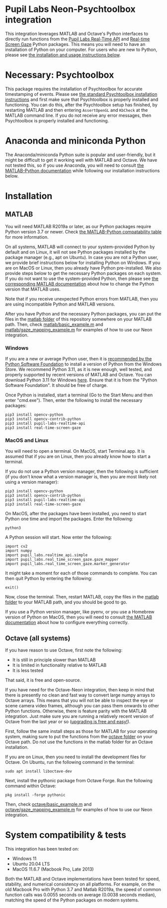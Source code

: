 # Pupil Labs Neon-Psychtoolbox integration

This integration leverages MATLAB and Octave's Python interfaces to directly run functions from the
[Pupil Labs Real-Time API](https://github.com/pupil-labs/realtime-python-api) and [Real-time Screen Gaze](https://github.com/pupil-labs/real-time-screen-gaze) Python packages.
This means you will need to have an installation of Python on your computer.
For users who are new to Python, please see [the installation and usage instructions below](#installation).

# Necessary: Psychtoolbox

This package requires the installation of Psychtoolbox for accurate timestamping of events. Please see [the standard Psychtoolbox installation instructions](
http://psychtoolbox.org/download.html) and first make sure that Psychtoolbox is properly installed and functioning. You can do this, after the Psychtoolbox setup has finished, by restarting MATLAB and then entering ```AssertOpenGL``` and ```KbCheck``` at the MATLAB command line. If you do not receive any error messages, then Psychtoolbox is properly installed and functioning.

# Anaconda and miniconda Python

The Anaconda/miniconda Python suite is popular and user-friendly, but it might be difficult to get it working well with MATLAB and Octave. We have not tested this, so if you use Anaconda, you will need to consult [the MATLAB-Python documentation](https://www.mathworks.com/help/matlab/python-language.html) while following our installation instructions below.

# Installation

## MATLAB

You will need MATLAB R2019a or later, as our Python packages require Python version 3.7 or newer. Check [the MATLAB-Python compatability table](https://www.mathworks.com/support/requirements/python-compatibility.html) for more information.

On all systems, MATLAB will connect to your system-provided Python by default and on Linux, it will not see Python packages installed by the package manager (e.g., apt on Ubuntu).
In case you are not a Python user, we provide brief instructions below for installing Python on Windows. If you are on MacOS or Linux, then you already have Python pre-installed.
We also provide steps below to get the necessary Python packages on each system.
If you do not want to use the system-provided Python, then please see [the corresponding MATLAB documentation](https://www.mathworks.com/help/matlab/python-language.html) about how to change the Python version that MATLAB uses.

Note that if you receive unexpected Python errors from MATLAB, then you are using incompatible Python and MATLAB versions.

After you have Python and the necessary Python packages, you can put the files in the [matlab folder](matlab/) of this repository somewhere on your MATLAB path.
Then, check [matlab/basic_example.m](matlab/basic_example.m) and [matlab/gaze_mapping_example.m](matlab/gaze_mapping_example.m) for examples of how to use our Neon integration.

### Windows

If you are a new or average Python user, then it is [recommended by the Python Software Foundation](https://docs.python.org/3/using/windows.html) to install a version of Python from the Windows Store. We recommend Python 3.11, as it is new enough, well tested, and properly supported by recent versions of MATLAB and Octave. You can download Python 3.11 for Windows [here](https://apps.microsoft.com/detail/9NRWMJP3717K?hl=en-us&gl=US). Ensure that it is from the "Python Software Foundation". It should be free of charge.

Once Python is installed, start a terminal (Go to the Start Menu and then enter "cmd.exe"). Then, enter the following to install the necessary packages:

```
pip3 install opencv-python
pip3 install opencv-contrib-python
pip3 install pupil-labs-realtime-api
pip3 install real-time-screen-gaze
```

### MacOS and Linux

You will need to open a terminal. On MacOS, start Terminal.app. It is assumed that if you are on Linux, then you already know how to start a terminal.

If you do not use a Python version manager, then the following is sufficient (if you don't know what a version manager is, then you are most likely not using a version manager):

```
pip3 install opencv-python
pip3 install opencv-contrib-python
pip3 install pupil-labs-realtime-api
pip3 install real-time-screen-gaze
```

On MacOS, after the packages have been installed, you need to start Python one time and import the packages. Enter the following:

```
python3
```

A Python session will start. Now enter the following:

```
import cv2
import numpy
import pupil_labs.realtime_api.simple
import pupil_labs.real_time_screen_gaze.gaze_mapper
import pupil_labs.real_time_screen_gaze.marker_generator
```

It might take a moment for each of those commands to complete. You can then quit Python by entering the following:

```
exit()
```

Now, close the terminal. Then, restart MATLAB, copy the files in the [matlab folder](matlab/) to your MATLAB path, and you should be good to go.

If you use a Python version manager, like pyenv, or you use a Homebrew version of Python on MacOS, then you will need to consult [the MATLAB documentation](https://www.mathworks.com/help/matlab/python-language.html) about how to configure everything correctly.

## Octave (all systems)

If you have reason to use Octave, first note the following:

- It is still in principle slower than MATLAB
- It is limited in functionality relative to MATLAB
- It is less tested

That said, it is free and open-source.

If you have need for the Octave-Neon integration, then keep in mind
that there is presently no clean and fast way to convert large numpy arrays to Octave arrays.
This means that you will not be able to inspect the eye or scene camera video frames, although you can pass them onwards to other Python functions.
Otherwise, there is feature parity with the MATLAB integration. Just make sure you are running a relatively recent version of Octave from the last year or so ([upgrading is free and easy!](https://octave.org/)).

First, follow the same install steps as those for MATLAB for your operating system, making sure to put the functions from the [octave folder](octave/) on your Octave path. Do not use the functions in the matlab folder for an Octave installation.

If you are on Linux, then you need to install the development files for Octave. On Ubuntu, run the following command in the terminal:

```
sudo apt install liboctave-dev
```

Next, install the pythonic package from Octave Forge. Run the following command within Octave:

```
pkg install -forge pythonic
```

Then, check [octave/basic_example.m](octave/basic_example.m) and [octave/gaze_mapping_example.m](octave/gaze_mapping_example.m) for examples of how to use our Neon integration.

# System compatibility & tests

This integration has been tested on:

- Windows 11
- Ubuntu 20.04 LTS
- MacOS 11.6.7 (Macbook Pro, Late 2013)

Both the MATLAB and Octave implementations have been tested for speed, stability, and numerical consistency on all platforms. For example, on the old Macbook Pro with Python 3.7 and Matlab R2019a, the speed of common function calls was 0.0055 seconds on average (0.0038 seconds median), matching the speed of the Python packages on modern systems.
